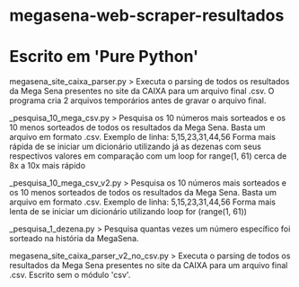 # megasena-web-scraper-resultados
# Escrito em 'Pure Python'

megasena_site_caixa_parser.py > Executa o parsing de todos os resultados
    da Mega Sena presentes no site da CAIXA
    para um arquivo final .csv.
    O programa cria 2 arquivos temporários
    antes de gravar o arquivo final.
    
_pesquisa_10_mega_csv.py > Pesquisa os 10 números mais sorteados
    e os 10 menos sorteados de todos os
    resultados da Mega Sena.
    Basta um arquivo em formato .csv.
    Exemplo de linha:  5,15,23,31,44,56
    Forma mais rápida de se iniciar um dicionário utilizando
    já as dezenas com seus respectivos valores em comparação
    com um loop for range(1, 61)
    cerca de 8x a 10x mais rápido
    
 _pesquisa_10_mega_csv_v2.py > Pesquisa os 10 números mais sorteados e os 10 menos sorteados de todos os resultados da Mega Sena. Basta um arquivo em formato .csv. Exemplo de linha: 5,15,23,31,44,56
 Forma mais lenta de se iniciar um dicionário utilizando
 loop for (range(1, 61))

_pesquisa_1_dezena.py > Pesquisa quantas vezes um número
    específico foi sorteado na história
    da MegaSena.

megasena_site_caixa_parser_v2_no_csv.py > Executa o parsing de todos os resultados
    da Mega Sena presentes no site da CAIXA
    para um arquivo final .csv.
    Escrito sem o módulo 'csv'.
